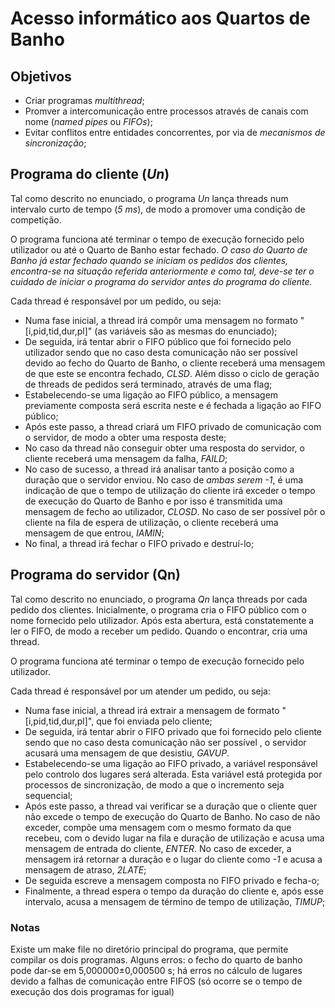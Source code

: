 # Acesso informático aos Quartos de Banho

## Objetivos

- Criar programas _multithread_;
- Promver a intercomunicação entre processos através de canais com nome (_named pipes_ ou _FIFOs_);
- Evitar conflitos entre entidades concorrentes, por via de _mecanismos de sincronização_;

## Programa do cliente (_Un_)

Tal como descrito no enunciado, o programa _Un_ lança threads num intervalo curto de tempo (_5 ms_), de modo a promover uma condição de competição.

O programa funciona até terminar o tempo de execução fornecido pelo utilizador ou até o Quarto de Banho estar fechado. 
_O caso do Quarto de Banho já estar fechado quando se iniciam os pedidos dos clientes, encontra-se na situação referida anteriormente e como tal, deve-se ter o cuidado de iniciar o programa do servidor antes do programa do cliente._

Cada thread é responsável por um pedido, ou seja:
- Numa fase inicial, a thread irá compôr uma mensagem no formato
"[i,pid,tid,dur,pl]" (as variáveis são as mesmas do enunciado);
- De seguida, irá tentar abrir o FIFO público que foi fornecido pelo utilizador sendo que no caso desta comunicação não ser possível devido ao fecho do Quarto de Banho, o cliente receberá uma mensagem de que este se encontra fechado, _CLSD_. Além disso o ciclo de geração de threads de pedidos será terminado, através de uma flag;
- Estabelecendo-se uma ligação ao FIFO público, a mensagem previamente composta será escrita neste e é fechada a ligação ao FIFO público;
- Após este passo, a thread criará um FIFO privado de comunicação com o servidor, de modo a obter uma resposta deste;
- No caso da thread não conseguir obter uma resposta do servidor, o cliente receberá uma mensagem da falha, _FAILD_;
- No caso de sucesso, a thread irá analisar tanto a posição como a duração que o servidor enviou. No caso de _ambas serem -1_, é uma indicação de que o tempo de utilização do cliente irá exceder o tempo de execução do Quarto de Banho e por isso é transmitida uma mensagem de fecho ao utilizador, _CLOSD_. No caso de ser possível pôr o cliente na fila de espera de utilização, o cliente receberá uma mensagem de que entrou, _IAMIN_;
- No final, a thread irá fechar o FIFO privado e destruí-lo;


## Programa do servidor (Qn)

Tal como descrito no enunciado, o programa _Qn_ lança threads por cada pedido dos clientes. Inicialmente, o programa cria o FIFO público com o nome fornecido pelo utilizador. Após esta abertura, está constatemente a ler o FIFO, de modo a receber um pedido. Quando o encontrar, cria uma thread.

O programa funciona até terminar o tempo de execução fornecido pelo utilizador.

Cada thread é responsável por um atender um pedido, ou seja:
- Numa fase inicial, a thread irá extrair a mensagem de formato
"[i,pid,tid,dur,pl]", que foi enviada pelo cliente;
- De seguida, irá tentar abrir o FIFO privado que foi fornecido pelo cliente sendo que no caso desta comunicação não ser possível , o servidor acusará uma mensagem de que desistiu, _GAVUP_.
- Estabelecendo-se uma ligação ao FIFO privado, a variável responsável pelo controlo dos lugares será alterada. Esta variável está protegida por processos de sincronização, de modo a que o incremento seja sequencial;
- Após este passo, a thread vai verificar se a duração que o cliente quer não excede o tempo de execução do Quarto de Banho. No caso de não exceder, compõe uma mensagem com o mesmo formato da que recebeu, com o devido lugar na fila e duração de utilização e acusa uma mensagem de entrada do cliente, _ENTER_. No caso de exceder, a mensagem irá retornar a duração e o lugar do cliente como _-1_ e acusa a mensagem de atraso, _2LATE_;
- De seguida escreve a mensagem composta no FIFO privado e fecha-o;
- Finalmente, a thread espera o tempo da duração do cliente e, após esse intervalo, acusa a mensagem de término de tempo de utilização, _TIMUP_;

### Notas
Existe um make file no diretório principal do programa, que permite compilar os dois programas.
Alguns erros: o fecho do quarto de banho pode dar-se em 5,000000±0,000500 s; há erros no cálculo de lugares devido a falhas de comunicação entre FIFOS (só ocorre se o tempo de execução dos dois programas for igual)